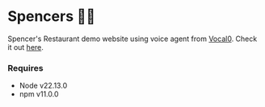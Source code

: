 # Spencers 🤖🍕

Spencer's Restaurant demo website using voice agent from [Vocal0](https://www.vocal0.com).
Check it out [here](https://vocal0-spencers.netlify.app).

### Requires

- Node v22.13.0
- npm v11.0.0
